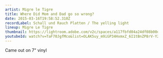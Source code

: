 ```yaml
---
artist: Migre le Tigre
title: Where Did Mom and Dad go so wrong?
date: 2015-03-16T19:58:52.310Z
recordLabel: Schall und Rauch Platten / The yelling light
lineup: Migre Le Tigre
thumbnail: https://lightroom.adobe.com/v2c/spaces/a117fbfd04a24df08b00dc7343422215/assets/4c2088a714cce0752c0cef4b422c77f2/revisions/bbfba8106c494cb9a262b82e37a2c43b/renditions/79976a20dc432be6f8510f0c713bd609
youtubeId: watch?v=TaF70JgfMco&list=OLAK5uy_m9iGP34HxmxZ_6I1tBnZP8rV-Y2-_48Wg
---
```

Came out on 7" vinyl